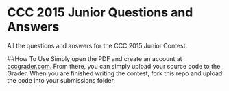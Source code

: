 # CCC 2015 Junior Questions and Answers
All the questions and answers for the CCC 2015 Junior Contest.  

##How To Use
Simply open the PDF and create an account at <a href="http://cccgrader.com/">cccgrader.com. </a> From there, you can simply upload your source code to the Grader. When you are finished writing the contest, fork this repo and upload the code into your submissions folder.
